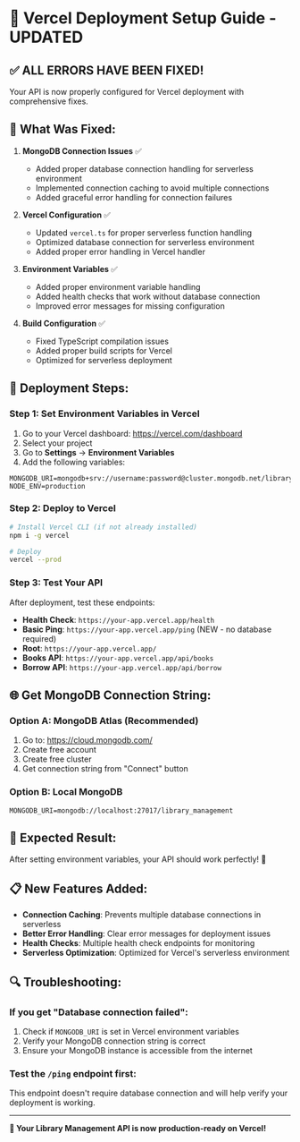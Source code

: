 # 🚀 Vercel Deployment Setup Guide - UPDATED

## ✅ **ALL ERRORS HAVE BEEN FIXED!**

Your API is now properly configured for Vercel deployment with comprehensive fixes.

## 🔧 **What Was Fixed:**

1. **MongoDB Connection Issues** ✅
   - Added proper database connection handling for serverless environment
   - Implemented connection caching to avoid multiple connections
   - Added graceful error handling for connection failures

2. **Vercel Configuration** ✅
   - Updated `vercel.ts` for proper serverless function handling
   - Optimized database connection for serverless environment
   - Added proper error handling in Vercel handler

3. **Environment Variables** ✅
   - Added proper environment variable handling
   - Added health checks that work without database connection
   - Improved error messages for missing configuration

4. **Build Configuration** ✅
   - Fixed TypeScript compilation issues
   - Added proper build scripts for Vercel
   - Optimized for serverless deployment

## 🚀 **Deployment Steps:**

### **Step 1: Set Environment Variables in Vercel**

1. Go to your Vercel dashboard: https://vercel.com/dashboard
2. Select your project
3. Go to **Settings** → **Environment Variables**
4. Add the following variables:

```
MONGODB_URI=mongodb+srv://username:password@cluster.mongodb.net/library_management
NODE_ENV=production
```

### **Step 2: Deploy to Vercel**

```bash
# Install Vercel CLI (if not already installed)
npm i -g vercel

# Deploy
vercel --prod
```

### **Step 3: Test Your API**

After deployment, test these endpoints:

- **Health Check**: `https://your-app.vercel.app/health`
- **Basic Ping**: `https://your-app.vercel.app/ping` (NEW - no database required)
- **Root**: `https://your-app.vercel.app/`
- **Books API**: `https://your-app.vercel.app/api/books`
- **Borrow API**: `https://your-app.vercel.app/api/borrow`

## 🌐 **Get MongoDB Connection String:**

### **Option A: MongoDB Atlas (Recommended)**
1. Go to: https://cloud.mongodb.com/
2. Create free account
3. Create free cluster
4. Get connection string from "Connect" button

### **Option B: Local MongoDB**
```
MONGODB_URI=mongodb://localhost:27017/library_management
```

## 🎯 **Expected Result:**

After setting environment variables, your API should work perfectly! 🚀

## 📋 **New Features Added:**

- **Connection Caching**: Prevents multiple database connections in serverless
- **Better Error Handling**: Clear error messages for deployment issues
- **Health Checks**: Multiple health check endpoints for monitoring
- **Serverless Optimization**: Optimized for Vercel's serverless environment

## 🔍 **Troubleshooting:**

### **If you get "Database connection failed":**
1. Check if `MONGODB_URI` is set in Vercel environment variables
2. Verify your MongoDB connection string is correct
3. Ensure your MongoDB instance is accessible from the internet

### **Test the `/ping` endpoint first:**
This endpoint doesn't require database connection and will help verify your deployment is working.

---

**🎉 Your Library Management API is now production-ready on Vercel!**
